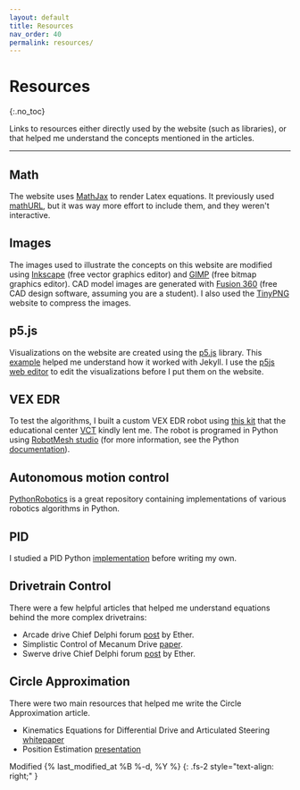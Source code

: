 ```yaml
---
layout: default
title: Resources
nav_order: 40
permalink: resources/
---
```


# Resources
{:.no_toc}

Links to resources either directly used by the website (such as libraries), or that helped me understand the concepts mentioned in the articles.

---

## Math
The website uses [MathJax](https://www.mathjax.org/) to render Latex equations. It previously used [mathURL](http://mathurl.com/), but it was way more effort to include them, and they weren't interactive.

## Images
The images used to illustrate the concepts on this website are modified using [Inkscape](https://inkscape.org/cs/) (free vector graphics editor) and [GIMP](https://www.gimp.org/) (free bitmap graphics editor). CAD model images are generated with [Fusion 360](https://www.autodesk.com/products/fusion-360/students-teachers-educators) (free CAD design software, assuming you are a student). I also used the [TinyPNG](https://tinypng.com/) website to compress the images.

## p5.js
Visualizations on the website are created using the [p5.js](https://p5js.org/) library. This [example](https://raw.githubusercontent.com/KevinWorkman/HappyCoding/gh-pages/examples/p5js/_posts/2018-07-04-fireworks.md) helped me understand how it worked with Jekyll. I use the [p5js web editor](https://editor.p5js.org/) to edit the visualizations before I put them on the website.

## VEX EDR
To test the algorithms, I built a custom VEX EDR robot using [this kit](https://www.vexrobotics.com/276-3000.html) that the educational center [VCT](http://www.vctu.cz/) kindly lent me. The robot is programed in Python using [RobotMesh studio](https://www.robotmesh.com/studio) (for more information, see the Python [documentation](https://www.robotmesh.com/docs/vexcortex-python/html/namespaces.html)).

## Autonomous motion control
[PythonRobotics](https://github.com/AtsushiSakai/PythonRobotics) is a great repository containing implementations of various robotics algorithms in Python.

## PID
I studied a PID Python [implementation](https://github.com/ivmech/ivPID) before writing my own.

## Drivetrain Control
There were a few helpful articles that helped me understand equations behind the more complex drivetrains:
- Arcade drive Chief Delphi forum [post](https://www.chiefdelphi.com/media/papers/2661) by Ether.
- Simplistic Control of Mecanum Drive [paper](https://forums.parallax.com/discussion/download/79828/ControllingMecanumDrive%255B1%255D.pdf&sa=U&ved=0ahUKEwiX5LzFiNrfAhVswYsKHTofDrwQFggEMAA&client=internal-uds-cse&cx=002870150170079142498:hq1zjyfbawy&usg=AOvVaw19D74YD--M3YmQ2MGd1rTg).
- Swerve drive Chief Delphi forum [post](https://www.chiefdelphi.com/t/paper-4-wheel-independent-drive-independent-steering-swerve/107383) by Ether.

## Circle Approximation
There were two main resources that helped me write the Circle Approximation article.
- Kinematics Equations for Differential Drive and Articulated Steering [whitepaper](http://www8.cs.umu.se/kurser/5DV122/HT13/material/Hellstrom-ForwardKinematics.pdf)
- Position Estimation [presentation](http://people.scs.carleton.ca/~lanthier/teaching/COMP4807/Notes/5%20-%20PositionEstimation.pdf)

Modified {% last_modified_at %B %-d, %Y %}
{: .fs-2 style="text-align: right;" }